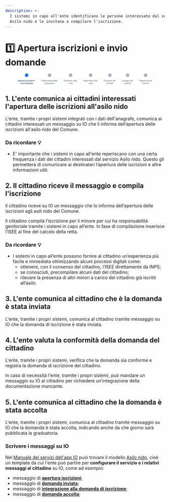 ```yaml
---
description: >-
  I sistemi in capo all'ente identificano le persone interessate dal servizio
  Asilo nido e le invitano a compilare l'iscrizione.
---
```


# 1️⃣ Apertura iscrizioni e invio domande

<figure><img src=".gitbook/assets/Stepper_1.png" alt=""><figcaption></figcaption></figure>

## &#x20;1. L'ente comunica ai cittadini interessati l'apertura delle iscrizioni all'asilo nido

L'ente, tramite i propri sistemi integrati con i dati dell'anagrafe, comunica ai cittadini interessati un messaggio su IO che li informa dell’apertura delle iscrizioni all'asilo nido del Comune.

### Da ricordare 💡

* E' importante che i sistemi in capo all'ente reperiscano con una certa frequenza i dati dei cittadini interessati dal servizio Asilo nido. Questo gli permetterà di comunicare ai destinatari l’apertura delle iscrizioni e altre informazioni utili.

## 2. Il cittadino riceve il messaggio e compila l'iscrizione

Il cittadino riceve su IO un messaggio che lo informa dell’apertura delle iscrizioni agli asili nido del Comune.

Il cittadino compila l’iscrizione per il minore per cui ha responsabilità genitoriale tramite i sistemi in capo all’ente. In fase di compilazione inserisce l’ISEE al fine del calcolo della retta.

### Da ricordare 💡

* I sistemi in capo all’ente possono fornire al cittadino un’esperienza più facile e immediata ottimizzando alcuni processi digitali come:&#x20;
  * ottenere, con il consenso del cittadino, l’ISEE direttamente da INPS;&#x20;
  * se conosciuti, precompilare alcuni dati del cittadino;&#x20;
  * rilevare la presenza di altri minori a carico del cittadino già iscritti all’asilo.

## 3. L'ente comunica al cittadino che è la domanda è stata inviata

L'ente, tramite i propri sistemi, comunica al cittadino tramite messaggio su IO che la domanda di iscrizione è stata inviata.

## 4. L'ente valuta la conformità della domanda del cittadino&#x20;

L'ente, tramite i propri sistemi, verifica che la domanda sia conforme e registra la domanda di iscrizione del cittadino.

In caso di necessità l'ente, tramite i propri sistemi, può mandare un messaggio su IO al cittadino per richiedere un’integrazione della documentazione mancante.

## 5. L'ente comunica al cittadino che la domanda è stata accolta

L'ente, tramite i propri sistemi, comunica al cittadino tramite messaggio su IO che la domanda è stata accolta, indicando anche da che giorno sarà pubblicata la graduatoria.

### Scrivere i messaggi su IO

Nel [Manuale dei servizi dell'app IO](https://docs.pagopa.it/manuale-servizi) puoi trovare il modello [Asilo nido](https://docs.pagopa.it/i-modelli-dei-servizi/educazione-e-formazione/asilo-nido), cioè un template da cui l'ente può partire per **configurare il servizio e i relativi messaggi al cittadino** su IO, come ad esempio:&#x20;

* messaggio di [**apertura iscrizioni**](https://docs.pagopa.it/i-modelli-dei-servizi/educazione-e-formazione/asilo-nido#apertura-iscrizioni);&#x20;
* messaggio di [**domanda inviata**](https://docs.pagopa.it/i-modelli-dei-servizi/educazione-e-formazione/asilo-nido#presentazione-della-domanda);
* messaggio di [**integrazione alla domanda di iscrizione**](https://docs.pagopa.it/i-modelli-dei-servizi/educazione-e-formazione/asilo-nido#presentazione-della-domanda);
* messaggio di [**domanda accolta**](https://docs.pagopa.it/i-modelli-dei-servizi/educazione-e-formazione/asilo-nido#presentazione-della-domanda);

